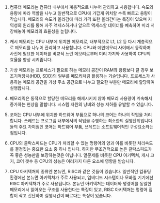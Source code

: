 1. 컴퓨터 메모리는 컴퓨터 내부에서 계층적으로 나누어 관리하고 사용합니다.
   속도와 용량에 따라 역할을 나누고 일반적으로 CPU에 가깝게 위치할 수록 빠르고 용량이 작습니다.
   메모리의 속도가 올라감에 따라 가격 또한 올라간다는 특징이 있으며
   지역성의 원리를 통해 자주 액세스하거나 앞으로 액세스할 데이터를 예측하여 미리 저장해놓아 메모리의 효율성을 높힙니다.

2. 캐시 메모리는 CPU 내부에 위치한 메모리로, 내부적으로 L1, L2 등 다시 계층적으로 메모리를 나누어 관리하고 사용합니다.
   CPU와 메인메모리 사이에서 동작하며 사전에 필요한 데이터를 비교적 느린 메모리로부터 미리 가져와 사용하여 CPU의 효율을 향상 시켜줍니다.

3. 가상 메모리는 프로세스가 필요로 하는 메모리 공간이 RAM의 용량보다 클 경우 보조기억장치(HDD, SDD)의 일부를 메모리처럼 활용하는 기술입니다. 프로세스가 사용하는 메모리 공간을 가상 주소 공간으로 나누고 필요한 부분만 메모리에 할당하여 실행합니다.

4. 메모리릭은 동적으로 할당한 메모리를 해제시키지 않아 메모리 사용량이 계속해서 증가하는 현상을 말합니다. 시스템 자원의 낭비와 성능 저하를 유발할 수 있습니다.

5. 코어는 CPU 내부에 위치한 하드웨어 부품으로 하나의 코어는 하나의 작업을 처리합니다. 쓰레드는 프로그램 내부에서의 작업을 수행하는 최소한의 실행단위입니다. 둘의 주요 차이점엔 코어는 하드웨어 부품, 쓰레드는 소프트웨어적인 구성요소라는 점입니다.

6. CPU의 클락스피드는 CPU가 처리할 수 있는 명령어의 양과 이를 비롯한 처리속도를 결정짓는 중요한 요소 중 하나 입니다.
   하지만 무조건적으로 높은 클락스피드가 꼭 좋은 성능만을 보장하는것은 아닙니다. 열문제를 비롯한 CPU 아키텍쳐, 캐시 크기, 코어 갯수 등 CPU의 성능은 여러가지 다른 요소에 영향을 받습니다.

7. CPU 아키텍쳐의 종류엔 본뉴먼, RISC과 같은 것들이 있습니다. 일반적인 컴퓨팅 환경에선 본뉴먼 아키텍쳐가 주로 사용되고, 임베디드 시스템이나 모바일 기기에선 RISC 아키텍쳐가 주로 사용됩니다. 본뉴먼 아키텍쳐는 데이터와 명령어를 동일한 메모리에서 읽어오는 구조를 사용한다는 특징이 있고, RISC 아키텍쳐는 명령어 집합이 작고 간단하며 실행시간이 빠르다는 특징이 있습니다.
